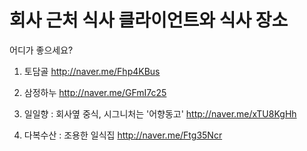 # 회사 근처 식사 클라이언트와 식사 장소

어디가 좋으세요?

1) 토담골
   http://naver.me/Fhp4KBus

2) 삼정하누
   http://naver.me/GFmI7c25

3) 일일향 : 회사옆 중식, 시그니처는 '어향동고'
   http://naver.me/xTU8KgHh

4) 다복수산 : 조용한 일식집
   http://naver.me/Ftg35Ncr